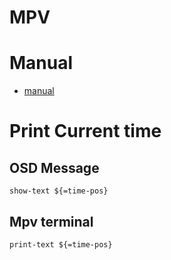MPV
==========

# Manual

- [manual](https://mpv.io/manual/master)

# Print Current time

## OSD Message

```
show-text ${=time-pos}
```

## Mpv terminal

```
print-text ${=time-pos}
```

